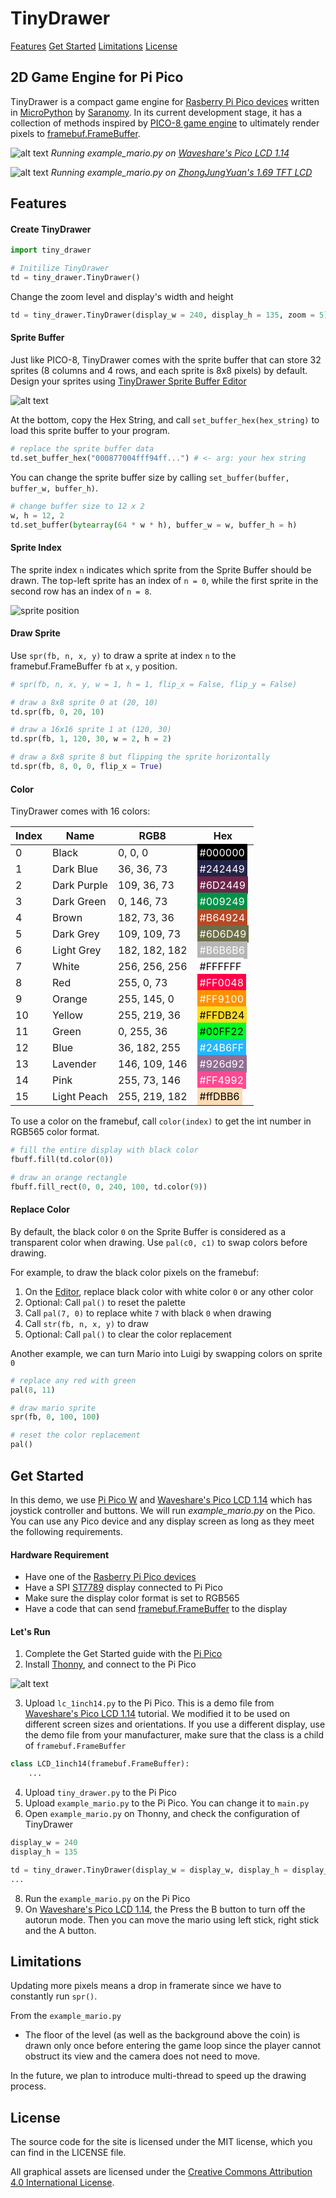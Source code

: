 # TinyDrawer

[Features](#features)
[Get Started](#get_started)
[Limitations](#limitations)
[License](#license)

## 2D Game Engine for Pi Pico
TinyDrawer is a compact game engine for [Rasberry Pi Pico devices](https://www.raspberrypi.com/products/raspberry-pi-pico) written in [MicroPython](https://micropython.org) by [Saranomy](https://github.com/Saranomy). In its current development stage, it has a collection of methods inspired by [PICO-8 game engine](https://www.lexaloffle.com/pico-8.php) to ultimately render pixels to [framebuf.FrameBuffer](https://docs.micropython.org/en/latest/library/framebuf.html). 

![alt text](./images/waveshare_pico_lcd_1_14.gif)
*Running example_mario.py on [Waveshare's Pico LCD 1.14](https://www.waveshare.com/wiki/Pico-LCD-1.14)*

![alt text](./images/zjy169s0800tg01.gif)
*Running example_mario.py on [ZhongJungYuan's 1.69 TFT LCD](https://www.aliexpress.com/i/1005004721706705.html)*

<a name="features"></a>

## Features

#### Create TinyDrawer

```python
import tiny_drawer

# Initilize TinyDrawer
td = tiny_drawer.TinyDrawer()
```

Change the zoom level and display's width and height

```python
td = tiny_drawer.TinyDrawer(display_w = 240, display_h = 135, zoom = 5)
```


#### Sprite Buffer
Just like PICO-8, TinyDrawer comes with the sprite buffer that can store 32 sprites (8 columns and 4 rows, and each sprite is 8x8 pixels) by default. Design your sprites using [TinyDrawer Sprite Buffer Editor](https://html-preview.github.io/?url=https://github.com/saranomy/tinydrawer/blob/master/editor.html)

![alt text](./images/editor.png)

At the bottom, copy the Hex String, and call `set_buffer_hex(hex_string)` to load this sprite buffer to your program.

```python
# replace the sprite buffer data
td.set_buffer_hex("000877004fff94ff...") # <- arg: your hex string
```

You can change the sprite buffer size by calling `set_buffer(buffer, buffer_w, buffer_h)`.

```python
# change buffer size to 12 x 2
w, h = 12, 2
td.set_buffer(bytearray(64 * w * h), buffer_w = w, buffer_h = h)
```

#### Sprite Index

The sprite index `n` indicates which sprite from the Sprite Buffer should be drawn. The top-left sprite has an index of `n = 0`, while the first sprite in the second row has an index of `n = 8`.

![sprite position](./images/sprites.png)

#### Draw Sprite

Use `spr(fb, n, x, y)` to draw a sprite at index `n` to the framebuf.FrameBuffer `fb` at `x`, `y` position.

```python
# spr(fb, n, x, y, w = 1, h = 1, flip_x = False, flip_y = False)

# draw a 8x8 sprite 0 at (20, 10)
td.spr(fb, 0, 20, 10)

# draw a 16x16 sprite 1 at (120, 30)
td.spr(fb, 1, 120, 30, w = 2, h = 2)

# draw a 8x8 sprite 8 but flipping the sprite horizontally
td.spr(fb, 8, 0, 0, flip_x = True)
```

#### Color
TinyDrawer comes with 16 colors:

| Index | Name | RGB8 | Hex |
| - | - | - | - |
| 0 | Black | 0, 0, 0 | <span style="color: #ffffff; background-color: #000000; padding: 4px">#000000</span> |
| 1 | Dark Blue | 36, 36, 73 | <span style="color: #ffffff; background-color: #242449; padding: 4px">#242449</span> |
| 2 | Dark Purple | 109, 36, 73 | <span style="color: #ffffff; background-color: #6d2449; padding: 4px">#6D2449</span> |
| 3 | Dark Green | 0, 146, 73 | <span style="color: #ffffff; background-color: #009249; padding: 4px">#009249</span> |
| 4 | Brown | 182, 73, 36 | <span style="color: #ffffff; background-color: #b64924; padding: 4px">#B64924</span> |
| 5 | Dark Grey | 109, 109, 73 | <span style="color: #ffffff; background-color: #6d6d49; padding: 4px">#6D6D49</span> |
| 6 | Light Grey | 182, 182, 182 | <span style="color: #ffffff; background-color: #b6b6b6; padding: 4px">#B6B6B6</span> |
| 7 | White | 256, 256, 256 | <span style="color: #000000; background-color: #ffffff; padding: 4px">#FFFFFF</span> |
| 8 | Red | 255, 0, 73 | <span style="color: #ffffff; background-color: #ff0048; padding: 4px">#FF0048</span> |
| 9 | Orange | 255, 145, 0 | <span style="color: #ffffff; background-color: #ff9100; padding: 4px">#FF9100</span> |
| 10 | Yellow | 255, 219, 36 | <span style="color: #000000; background-color: #ffdb24; padding: 4px">#FFDB24</span> |
| 11 | Green | 0, 255, 36 | <span style="color: #000000; background-color: #00ff22; padding: 4px">#00FF22</span> |
| 12 | Blue | 36, 182, 255 | <span style="color: #ffffff; background-color: #24b6ff; padding: 4px">#24B6FF</span> |
| 13 | Lavender | 146, 109, 146 | <span style="color: #ffffff; background-color: #926d92; padding: 4px">#926d92</span> |
| 14 | Pink | 255, 73, 146 | <span style="color: #ffffff; background-color: #ff4992; padding: 4px">#FF4992</span> |
| 15 | Light Peach | 255, 219, 182 | <span style="color: #000000; background-color: #ffdbb6; padding: 4px">#ffDBB6</span> |

To use a color on the framebuf, call `color(index)` to get the int number in RGB565 color format.

```python
# fill the entire display with black color
fbuff.fill(td.color(0))

# draw an orange rectangle
fbuff.fill_rect(0, 0, 240, 100, td.color(9))
```

#### Replace Color

By default, the black color `0` on the Sprite Buffer is considered as a transparent color when drawing. Use `pal(c0, c1)` to swap colors before drawing.

For example, to draw the black color pixels on the framebuf:
1. On the [Editor](https://html-preview.github.io/?url=https://github.com/saranomy/tinydrawer/blob/master/editor.html), replace black color with white color `0` or any other color
2. Optional: Call `pal()` to reset the palette
3. Call `pal(7, 0)` to replace white `7` with black `0` when drawing
4. Call `str(fb, n, x, y)` to draw
5. Optional: Call `pal()` to clear the color replacement

Another example, we can turn Mario into Luigi by swapping colors on sprite `0`

```python
# replace any red with green
pal(8, 11) 

# draw mario sprite
spr(fb, 0, 100, 100)

# reset the color replacement
pal()
```

<a name="get_started"></a>

## Get Started

In this demo, we use [Pi Pico W](https://www.pishop.ca/product/raspberry-pi-pico-w/) and [Waveshare's Pico LCD 1.14](https://www.pishop.ca/product/1-14inch-lcd-display-module-for-raspberry-pi-pico-65k-colors-240-135-spi/) which has joystick controller and buttons. We will run *example_mario.py* on the Pico. You can use any Pico device and any display screen as long as they meet the following requirements.

#### Hardware Requirement
- Have one of the [Rasberry Pi Pico devices](https://www.raspberrypi.com/products/raspberry-pi-pico)
- Have a SPI [ST7789](https://newhavendisplay.com/content/datasheets/ST7789V.pdf) display connected to Pi Pico
- Make sure the display color format is set to RGB565
- Have a code that can send [framebuf.FrameBuffer](https://docs.micropython.org/en/latest/library/framebuf.html) to the display


#### Let's Run

1. Complete the Get Started guide with the [Pi Pico](https://projects.raspberrypi.org/en/projects/getting-started-with-the-pico)
2. Install [Thonny](https://thonny.org/), and connect to the Pi Pico

![alt text](./images/thonny.png)

3. Upload `lc_1inch14.py` to the Pi Pico. This is a demo file from [Waveshare's Pico LCD 1.14](https://www.waveshare.com/wiki/Pico-LCD-1.14) tutorial. We modified it to be used on different screen sizes and orientations. If you use a different display, use the demo file from your manufacturer, make sure that the class is a child of `framebuf.FrameBuffer`

```python
class LCD_1inch14(framebuf.FrameBuffer):
    ...
```

4. Upload `tiny_drawer.py` to the Pi Pico
5. Upload `example_mario.py` to the Pi Pico. You can change it to `main.py`
6. Open `example_mario.py` on Thonny, and check the configuration of TinyDrawer

```python
display_w = 240
display_h = 135

td = tiny_drawer.TinyDrawer(display_w = display_w, display_h = display_h)
...
```

8. Run the `example_mario.py` on the Pi Pico
9. On [Waveshare's Pico LCD 1.14](https://www.waveshare.com/wiki/Pico-LCD-1.14), the Press the B button to turn off the autorun mode. Then you can move the mario using left stick, right stick and the A button.

<a name="license"></a>

## Limitations

Updating more pixels means a drop in framerate since we have to constantly run `spr()`. 

From the `example_mario.py`
- The floor of the level (as well as the background above the coin) is drawn only once before entering the game loop since the player cannot obstruct its view and the camera does not need to move.

In the future, we plan to introduce multi-thread to speed up the drawing process.

<a name="license"></a>

## License

The source code for the site is licensed under the MIT license, which you can find in the LICENSE file.

All graphical assets are licensed under the [Creative Commons Attribution 4.0 International License](https://creativecommons.org/licenses/by/4.0).